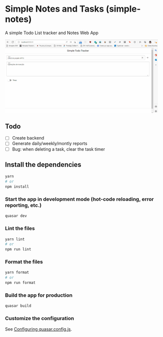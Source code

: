 # Simple Notes and Tasks (simple-notes)

A simple Todo List tracker and Notes Web App

![Alt text](todo-tracker.gif?raw=true 'Exemplo de uso')

## Todo

- [ ] Create backend
- [ ] Generate daily/weekly/montly reports
- [ ] Bug: when deleting a task, clear the task timer

## Install the dependencies

```bash
yarn
# or
npm install
```

### Start the app in development mode (hot-code reloading, error reporting, etc.)

```bash
quasar dev
```

### Lint the files

```bash
yarn lint
# or
npm run lint
```

### Format the files

```bash
yarn format
# or
npm run format
```

### Build the app for production

```bash
quasar build
```

### Customize the configuration

See [Configuring quasar.config.js](https://v2.quasar.dev/quasar-cli-webpack/quasar-config-js).
